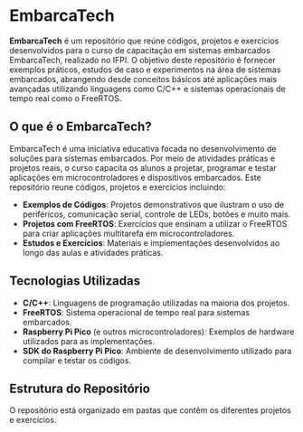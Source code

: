 # EmbarcaTech

**EmbarcaTech** é um repositório que reúne códigos, projetos e exercícios desenvolvidos para o curso de capacitação em sistemas embarcados EmbarcaTech, realizado no IFPI. O objetivo deste repositório é fornecer exemplos práticos, estudos de caso e experimentos na área de sistemas embarcados, abrangendo desde conceitos básicos até aplicações mais avançadas utilizando linguagens como C/C++ e sistemas operacionais de tempo real como o FreeRTOS.

## O que é o EmbarcaTech?

EmbarcaTech é uma iniciativa educativa focada no desenvolvimento de soluções para sistemas embarcados. Por meio de atividades práticas e projetos reais, o curso capacita os alunos a projetar, programar e testar aplicações em microcontroladores e dispositivos embarcados. Este repositório reune códigos, projetos e exercícios incluindo:

- **Exemplos de Códigos**: Projetos demonstrativos que ilustram o uso de periféricos, comunicação serial, controle de LEDs, botões e muito mais.
- **Projetos com FreeRTOS**: Exercícios que ensinam a utilizar o FreeRTOS para criar aplicações multitarefa em microcontroladores.
- **Estudos e Exercícios**: Materiais e implementações desenvolvidos ao longo das aulas e atividades práticas.

## Tecnologias Utilizadas

- **C/C++**: Linguagens de programação utilizadas na maioria dos projetos.
- **FreeRTOS**: Sistema operacional de tempo real para sistemas embarcados.
- **Raspberry Pi Pico** (e outros microcontroladores): Exemplos de hardware utilizados para as implementações.
- **SDK do Raspberry Pi Pico**: Ambiente de desenvolvimento utilizado para compilar e testar os códigos.

## Estrutura do Repositório

O repositório está organizado em pastas que contêm os diferentes projetos e exercícios.
